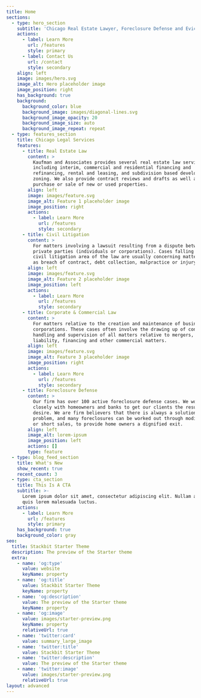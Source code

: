 ```yaml
---
title: Home
sections:
  - type: hero_section
    subtitle: 'Chicago Real Estate Lawyer, Foreclosure Defense and Eviction Experts'
    actions:
      - label: Learn More
        url: /features
        style: primary
      - label: Contact Us
        url: /contact
        style: secondary
    align: left
    image: images/hero.svg
    image_alt: Hero placeholder image
    image_position: right
    has_background: true
    background:
      background_color: blue
      background_image: images/diagonal-lines.svg
      background_image_opacity: 20
      background_image_size: auto
      background_image_repeat: repeat
  - type: features_section
    title: Chicago Legal Services
    features:
      - title: Real Estate Law
        content: >
          Kaufman and Associates provides several real estate law services,
          including interim, commercial and residential financing and
          refinancing, rental and leasing, and subdivision based development and
          zoning. We also provide contract reviews and drafts as well as the
          purchase or sale of new or used properties.
        align: left
        image: images/feature.svg
        image_alt: Feature 1 placeholder image
        image_position: right
        actions:
          - label: Learn More
            url: /features
            style: secondary
      - title: Civil Litigation
        content: >
          For matters involving a lawsuit resulting from a dispute between
          private parties (individuals or corporations). Cases falling under the
          civil litigation area of the law are usually concerning matters such
          as breach of contract, debt collection, malpractice or injury.
        align: left
        image: images/feature.svg
        image_alt: Feature 2 placeholder image
        image_position: left
        actions:
          - label: Learn More
            url: /features
            style: secondary
      - title: Corporate & Commercial Law
        content: >
          For matters relative to the creation and maintenance of businesses and
          corporations. These cases often involve the drawing up of contracts,
          handling and supervision of all matters relative to mergers,
          liability, financing and other commercial matters.
        align: left
        image: images/feature.svg
        image_alt: Feature 3 placeholder image
        image_position: right
        actions:
          - label: Learn More
            url: /features
            style: secondary
      - title: Foreclosure Defense
        content: >
          Our firm has over 100 active foreclosure defense cases. We work
          closely with homeowners and banks to get our clients the results they
          desire. We are firm believers that there is always a solution to every
          problem, and many foreclosures can be worked out through modifications
          or short sales, to provide home owners a dignified exit.
        align: left
        image_alt: lorem-ipsum
        image_position: left
        actions: []
        type: feature
  - type: blog_feed_section
    title: What's New
    show_recent: true
    recent_count: 3
  - type: cta_section
    title: This Is A CTA
    subtitle: >-
      Lorem ipsum dolor sit amet, consectetur adipiscing elit. Nullam a metus
      quis lorem malesuada luctus.
    actions:
      - label: Learn More
        url: /features
        style: primary
    has_background: true
    background_color: gray
seo:
  title: Stackbit Starter Theme
  description: The preview of the Starter theme
  extra:
    - name: 'og:type'
      value: website
      keyName: property
    - name: 'og:title'
      value: Stackbit Starter Theme
      keyName: property
    - name: 'og:description'
      value: The preview of the Starter theme
      keyName: property
    - name: 'og:image'
      value: images/starter-preview.png
      keyName: property
      relativeUrl: true
    - name: 'twitter:card'
      value: summary_large_image
    - name: 'twitter:title'
      value: Stackbit Starter Theme
    - name: 'twitter:description'
      value: The preview of the Starter theme
    - name: 'twitter:image'
      value: images/starter-preview.png
      relativeUrl: true
layout: advanced
---
```

